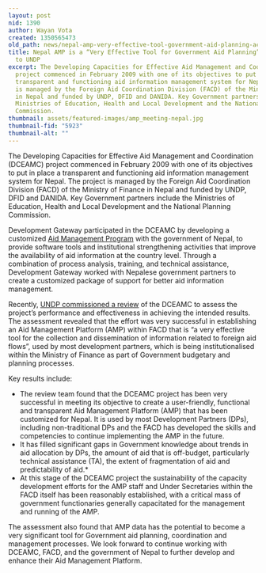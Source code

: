 ```yaml
---
layout: post
nid: 1390
author: Wayan Vota
created: 1350565473
old_path: news/nepal-amp-very-effective-tool-government-aid-planning-according-undp
title: Nepal AMP is a “Very Effective Tool for Government Aid Planning” According
  to UNDP
excerpt: The Developing Capacities for Effective Aid Management and Coordination (DCEAMC)
  project commenced in February 2009 with one of its objectives to put in place a
  transparent and functioning aid information management system for Nepal. The project
  is managed by the Foreign Aid Coordination Division (FACD) of the Ministry of Finance
  in Nepal and funded by UNDP, DFID and DANIDA. Key Government partners include the
  Ministries of Education, Health and Local Development and the National Planning
  Commission.
thumbnail: assets/featured-images/amp_meeting-nepal.jpg
thumbnail-fid: "5923"
thumbnail-alt: ""
---
```


The Developing Capacities for Effective Aid Management and Coordination (DCEAMC) project commenced in February 2009 with one of its objectives to put in place a transparent and functioning aid information management system for Nepal. The project is managed by the Foreign Aid Coordination Division (FACD) of the Ministry of Finance in Nepal and funded by UNDP, DFID and DANIDA. Key Government partners include the Ministries of Education, Health and Local Development and the National Planning Commission.

Development Gateway participated in the DCEAMC by developing a customized [Aid Management Program](/programs/aid-management-program) with the government of Nepal, to provide software tools and institutional strengthening activities that improve the availability of aid information at the country level. Through a combination of process analysis, training, and technical assistance, Development Gateway worked with Nepalese government partners to create a customized package of support for better aid information management.

Recently, [UNDP commissioned a review](http://undp.org.np/uploads/publication/Review%20of%20DCEAMC%20Project%20July%202012%20final_20120813050041.pdf) of the DCEAMC to assess the project’s performance and effectiveness in achieving the intended results. The assessment revealed that the effort was very successful in establishing an Aid Management Platform (AMP) within FACD that is “a very effective tool for the collection and dissemination of information related to foreign aid flows”, used by most development partners, which is being institutionalised within the Ministry of Finance as part of Government budgetary and planning processes.

Key results include:
* The review team found that the DCEAMC project has been very successful in meeting its objective to create a user-friendly, functional and transparent Aid Management Platform (AMP) that has been customized for Nepal. It is used by most Development Partners (DPs), including non-traditional DPs and the FACD has developed the skills and competencies to continue implementing the AMP in the future.
* It has filled significant gaps in Government knowledge about trends in aid allocation by DPs, the amount of aid that is off-budget, particularly technical assistance (TA), the extent of fragmentation of aid and predictability of aid.*
* At this stage of the DCEAMC project the sustainability of the capacity development efforts for the AMP staff and Under Secretaries within the FACD itself has been reasonably established, with a critical mass of government functionaries generally capacitated for the management and running of the AMP.

The assessment also found that AMP data has the potential to become a very significant tool for Government aid planning, coordination and management processes. We look forward to continue working with DCEAMC, FACD, and the government of Nepal to further develop and enhance their Aid Management Platform.
